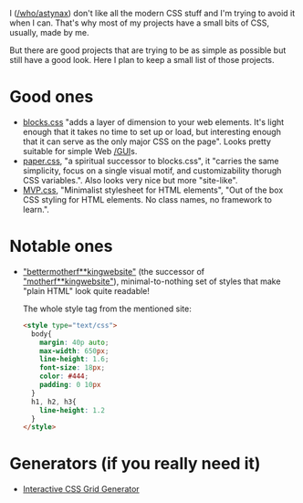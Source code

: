 I ([/who/astynax]()) don't like all the modern CSS stuff and I'm trying to avoid it when I can. That's why most of my projects have a small bits of CSS, usually, made by me.

But there are good projects that are trying to be as simple as possible but still have a good look. Here I plan to keep a small list of those projects.

# Good ones

- [blocks.css](https://thesephist.github.io/blocks.css/) "adds a layer of dimension to your web elements. It's light enough that it takes no time to set up or load, but interesting enough that it can serve as the only major CSS on the page". Looks pretty suitable for simple Web [/GUI]()s.
- [paper.css](https://thesephist.github.io/paper.css/), "a spiritual successor to blocks.css", it "carries the same simplicity, focus on a single visual motif, and customizability thorugh CSS variables.". Also looks very nice but more "site-like".
- [MVP.css](https://github.com/andybrewer/mvp), "Minimalist stylesheet for HTML elements", "Out of the box CSS styling for HTML elements. No class names, no framework to learn.".

# Notable ones

- ["bettermotherf**kingwebsite"](https://bettermotherfuckingwebsite.com/) (the successor of ["motherf**kingwebsite"](http://motherfuckingwebsite.com/)), minimal-to-nothing set of styles that make "plain HTML" look quite readable!

    The whole style tag from the mentioned site:

    ```html
    <style type="text/css">
      body{
        margin: 40p auto;
        max-width: 650px;
        line-height: 1.6;
        font-size: 18px;
        color: #444;
        padding: 0 10px
      }
      h1, h2, h3{
        line-height: 1.2
      }
    </style>
    ```

# Generators (if you really need it)

- [Interactive CSS Grid Generator](https://grid.layoutit.com/)